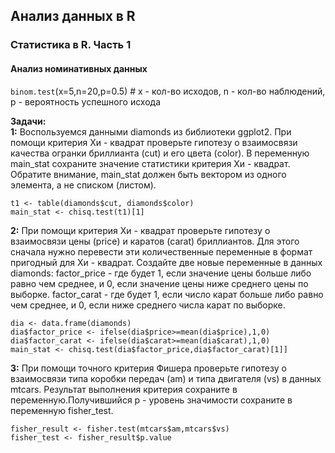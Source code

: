 ## Анализ данных в R
### Статистика в R. Часть 1
#### Анализ номинативных данных

`binom.test`(x=5,n=20,p=0.5) # x - кол-во исходов, n - кол-во наблюдений, p - вероятность успешного исхода  


**Задачи:**  
**1:** Воспользуемся данными diamonds из библиотеки ggplot2. При помощи критерия Хи - квадрат проверьте гипотезу о взаимосвязи качества огранки бриллианта (сut) 
и его цвета (color). В переменную main_stat сохраните значение статистики критерия Хи - квадрат. Обратите внимание, main_stat должен быть вектором из одного элемента, 
а не списком (листом).

```{r}
t1 <- table(diamonds$cut, diamonds$color)
main_stat <- chisq.test(t1)[1]
```
**2:** При помощи критерия Хи - квадрат проверьте гипотезу о взаимосвязи цены (price) и каратов (carat) бриллиантов. Для этого сначала нужно перевести эти количественные переменные в формат пригодный для Хи - квадрат. Создайте две новые переменные в данных diamonds:
factor_price - где будет 1, если значение цены больше либо равно чем среднее, и 0, если значение цены ниже среднего цены по выборке.
factor_carat - где будет 1, если число карат больше либо равно чем среднее,  и 0, если ниже среднего числа карат по выборке.

```{r}
dia <- data.frame(diamonds)
dia$factor_price <- ifelse(dia$price>=mean(dia$price),1,0)
dia$factor_carat <- ifelse(dia$carat>=mean(dia$carat),1,0)
main_stat <- chisq.test(dia$factor_price,dia$factor_carat)[1]]
```

**3:** При помощи точного критерия Фишера проверьте гипотезу о взаимосвязи типа коробки передач (am) и типа двигателя (vs) в данных mtcars. Результат выполнения критерия сохраните в переменную.Получившийся p - уровень значимости сохраните в переменную fisher_test.
```{r}
fisher_result <- fisher.test(mtcars$am,mtcars$vs)
fisher_test <- fisher_result$p.value
```
